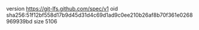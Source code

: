 version https://git-lfs.github.com/spec/v1
oid sha256:51f12bf558d17b9d45d31d4c69d1ad9c0ee210b26af8b70f361e0268969939bd
size 5106
